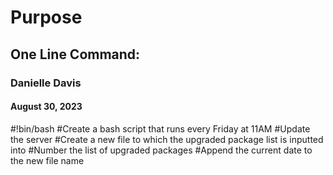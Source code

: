 # Purpose
## One Line Command:
### Danielle Davis
#### August 30, 2023

#!bin/bash
#Create a bash script that runs every Friday at 11AM
#Update the server
#Create a new file to which the upgraded package list is inputted into
#Number the list of upgraded packages
#Append the current date to the new file name
